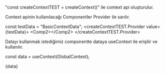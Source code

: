 "const createContextTEST = createContext()" ile context api oluşturulur.

Context apinin kullanılacağı Componentler Provider ile sarılır.

const testData = "BasicContextData";
&lt;createContextTEST.Provider value={testData}>
    &lt;Comp2>&lt;/Comp2>
&lt;/createContextTEST.Provider> 

Datayı kullanmak istediğimiz componentte dataya useContext ile erişilir ve kullanılır.

const data = useContext(GlobalContext);

{data}

